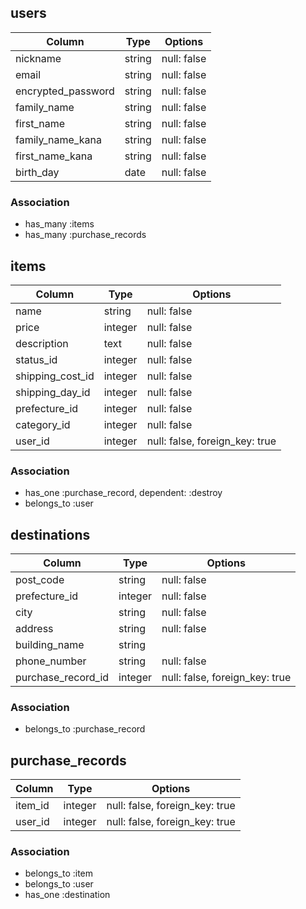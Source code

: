 ## users

|         Column        |  Type  |  Options    |
|-----------------------|--------|-------------|
| nickname              | string | null: false |
| email                 | string | null: false |
| encrypted_password    | string | null: false |
| family_name           | string | null: false |
| first_name            | string | null: false |
| family_name_kana      | string | null: false |
| first_name_kana       | string | null: false |
| birth_day	            | date	 | null: false |

### Association

- has_many  :items
- has_many  :purchase_records

## items

|        Column        |   Type   |  Options    |
|----------------------|----------|-------------|
| name                 | string   | null: false |
| price                | integer  | null: false |
| description          | text     | null: false |
| status_id            | integer  | null: false |
| shipping_cost_id     | integer  | null: false |
| shipping_day_id      | integer  | null: false |
| prefecture_id        | integer  | null: false |
| category_id          | integer  | null: false |
| user_id              | integer  | null: false, foreign_key: true|

### Association

- has_one :purchase_record, dependent: :destroy
- belongs_to :user

## destinations

|      Column       |   Type  |  Options    |
|-------------------|---------|-------------|
| post_code         | string  | null: false |
| prefecture_id     | integer | null: false |
| city              | string  | null: false |
| address           | string  | null: false |
| building_name     | string  |
| phone_number      | string  | null: false |
| purchase_record_id| integer | null: false, foreign_key: true|

### Association

- belongs_to :purchase_record

## purchase_records

|      Column       |  Type  |  Options    |
|-------------------|--------|-------------|
| item_id           | integer| null: false, foreign_key: true|
| user_id           | integer| null: false, foreign_key: true|

### Association

- belongs_to :item
- belongs_to :user
- has_one :destination